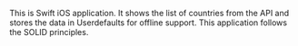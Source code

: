 This is Swift iOS application. It shows the list of countries from the API and stores the data in Userdefaults for offline support. 
This application follows the SOLID principles.
